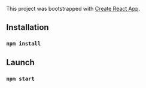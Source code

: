 This project was bootstrapped with [Create React App](https://github.com/facebook/create-react-app).

## Installation

### `npm install`

## Launch

### `npm start`

